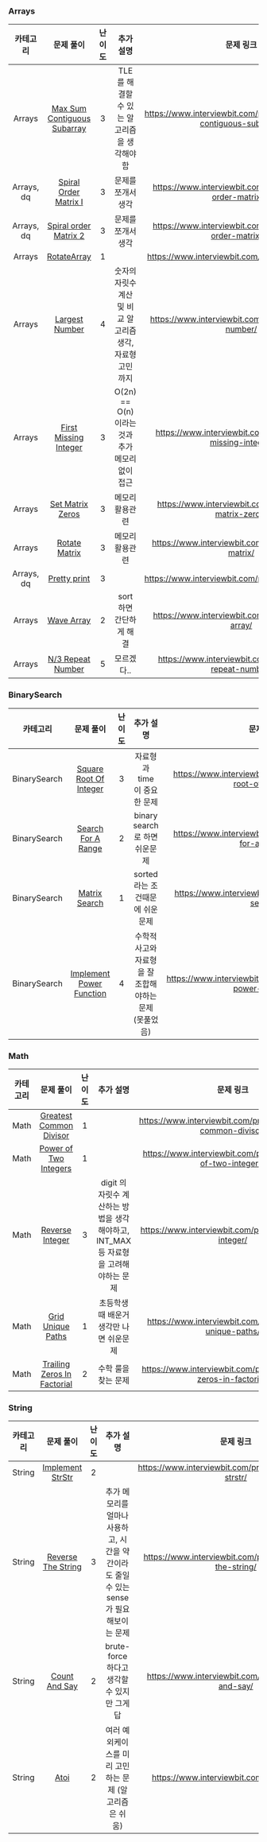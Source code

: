 ### Arrays

| 카테고리   | 문제 풀이                   | 난이도 | 추가 설명                                                  | 문제 링크                                                    |
| :----------: | :---------------------------: | :------: | :----------------------------------------------------------: | :------------------------------------------------------------: |
| Arrays     | [Max Sum Contiguous Subarray](https://github.com/Kimyoonkyoung/Algorithm/blob/master/InterviewBit/Arrays/MaxSumContiguousSubarray.cpp) | 3      | TLE 를 해결할 수 있는 알고리즘을 생각해야함                | https://www.interviewbit.com/problems/max-sum-contiguous-subarray/ |
| Arrays, dq | [Spiral Order Matrix I](https://github.com/Kimyoonkyoung/Algorithm/blob/master/InterviewBit/Arrays/SpiralOrderMatrix1.cpp)      | 3      | 문제를 쪼개서 생각                                         | https://www.interviewbit.com/problems/spiral-order-matrix-i/ |
| Arrays, dq | [Spiral order Matrix 2](https://github.com/Kimyoonkyoung/Algorithm/blob/master/InterviewBit/Arrays/SpiralOrderMatrix2.cpp)       | 3      | 문제를 쪼개서 생각                                         | https://www.interviewbit.com/problems/spiral-order-matrix-ii/ |
| Arrays     | [RotateArray](https://github.com/Kimyoonkyoung/Algorithm/blob/master/InterviewBit/Arrays/RotateArray.cpp)                 | 1      |                                                            | https://www.interviewbit.com/problems/arraybug/              |
| Arrays     | [Largest Number](https://github.com/Kimyoonkyoung/Algorithm/blob/master/InterviewBit/Arrays/LargestNumber.cpp)              | 4      | 숫자의 자릿수 계산 및 비교 알고리즘 생각, 자료형 고민 까지 | https://www.interviewbit.com/problems/largest-number/        |
| Arrays     | [First Missing Integer](https://github.com/Kimyoonkyoung/Algorithm/blob/master/InterviewBit/Arrays/FirstMissingInteger.cpp)       | 3      | O(2n) == O(n) 이라는것과 추가 메모리없이 접근              | https://www.interviewbit.com/problems/first-missing-integer/ |
| Arrays     | [Set Matrix Zeros](https://github.com/Kimyoonkyoung/Algorithm/blob/master/InterviewBit/Arrays/SetMatrixZeros.cpp)            | 3      | 메모리 활용관련                                            | https://www.interviewbit.com/problems/set-matrix-zeros/      |
| Arrays     | [Rotate Matrix](https://github.com/Kimyoonkyoung/Algorithm/blob/master/InterviewBit/Arrays/RotateMatrix.cpp)               | 3      | 메모리 활용관련                                            | https://www.interviewbit.com/problems/rotate-matrix/         |
| Arrays, dq | [Pretty print](https://github.com/Kimyoonkyoung/Algorithm/blob/master/InterviewBit/Arrays/PrettyPrint.cpp)                | 3      |                                                            | https://www.interviewbit.com/problems/prettyprint/           |
| Arrays     | [Wave Array](https://github.com/Kimyoonkyoung/Algorithm/blob/master/InterviewBit/Arrays/WaveArray.cpp)                  | 2      | sort 하면 간단하게 해결                                    | https://www.interviewbit.com/problems/wave-array/            |
| Arrays     | [N/3 Repeat Number]()          | 5      | 모르겠다..                                                 | https://www.interviewbit.com/problems/n3-repeat-number/      |


### BinarySearch

|   카테고리   |        문제 풀이         | 난이도 |                       추가 설명                        |                          문제 링크                           |
| :----------: | :----------------------: | :----: | :----------------------------------------------------: | :----------------------------------------------------------: |
| BinarySearch |  [Square Root Of Integer](https://github.com/Kimyoonkyoung/Algorithm/blob/master/InterviewBit/BinarySearch/SquareRootofInteger.cpp)  |   3    |              자료형과 time 이 중요한 문제              | https://www.interviewbit.com/problems/square-root-of-integer/ |
| BinarySearch |    [Search For A Range](https://github.com/Kimyoonkyoung/Algorithm/blob/master/InterviewBit/BinarySearch/SearchForARange.cpp)    |   2    |             binary search 로 하면 쉬운문제             |  https://www.interviewbit.com/problems/search-for-a-range/   |
| BinarySearch |      [Matrix Search](https://github.com/Kimyoonkyoung/Algorithm/blob/master/InterviewBit/BinarySearch/MatrixSearch.cpp)       |   1    |            sorted 라는 조건때문에 쉬운문제             |     https://www.interviewbit.com/problems/matrix-search/     |
| BinarySearch | [Implement Power Function](https://github.com/Kimyoonkyoung/Algorithm/blob/master/InterviewBit/BinarySearch/ImplementPowerFunction.cpp) |   4    | 수학적 사고와 자료형을 잘 조합해야하는 문제 (못풀었음) | https://www.interviewbit.com/problems/implement-power-function/ |


### Math

| 카테고리 | 문제 풀이                   | 난이도 | 추가 설명                                                    | 문제 링크                                                    |
| :--------: | :---------------------------: | :------: | :------------------------------------------------------------: | :------------------------------------------------------------: |
| Math     | [Greatest Common Divisor](https://github.com/Kimyoonkyoung/Algorithm/blob/master/InterviewBit/Math/GreatestCommonDivisor.cpp)     | 1      |                                                              | https://www.interviewbit.com/problems/greatest-common-divisor/ |
| Math     | [Power of Two Integers](https://github.com/Kimyoonkyoung/Algorithm/blob/master/InterviewBit/Math/PowerOfTwoIntegers.cpp)       | 1      |                                                              | https://www.interviewbit.com/problems/power-of-two-integers/ |
| Math     | [Reverse Integer](https://github.com/Kimyoonkyoung/Algorithm/blob/master/InterviewBit/Math/ReverseInteger.cpp)             | 3      | digit 의 자릿수 계산하는 방법을 생각해야하고, INT_MAX 등 자료형을 고려해야하는 문제 | https://www.interviewbit.com/problems/reverse-integer/       |
| Math     | [Grid Unique Paths](https://github.com/Kimyoonkyoung/Algorithm/blob/master/InterviewBit/Math/GridUniquePaths.cpp)           | 1      | 초등학생때 배운거 생각만 나면 쉬운문제                       | https://www.interviewbit.com/problems/grid-unique-paths/     |
| Math     | [Trailing Zeros In Factorial](https://github.com/Kimyoonkyoung/Algorithm/blob/master/InterviewBit/Math/TrailingZerosinFactorial.cpp) | 2      | 수학 룰을 찾는 문제                                          | https://www.interviewbit.com/problems/trailing-zeros-in-factorial/ |


### String

| 카테고리 |     문제 풀이      | 난이도 |                          추가 설명                           |                         문제 링크                         |
| :------: | :----------------: | :----: | :----------------------------------------------------------: | :-------------------------------------------------------: |
|  String  |  [Implement StrStr](https://github.com/Kimyoonkyoung/Algorithm/blob/master/InterviewBit/String/ImplementStrStr.cpp)  |   2    |                                                              |  https://www.interviewbit.com/problems/implement-strstr/  |
|  String  | [Reverse The String](https://github.com/Kimyoonkyoung/Algorithm/blob/master/InterviewBit/String/ReverseTheString.cpp) |   3    | 추가 메모리를 얼마나 사용하고, 시간을 약간이라도 줄일 수 있는 sense 가 필요해보이는 문제 | https://www.interviewbit.com/problems/reverse-the-string/ |
|  String  |   [Count And Say](https://github.com/Kimyoonkyoung/Algorithm/blob/master/InterviewBit/String/CountAndSay.cpp)    |   2    |         brute-force 하다고 생각할 수 있지만 그게 답          |   https://www.interviewbit.com/problems/count-and-say/    |
|  String  |        [Atoi](https://github.com/Kimyoonkyoung/Algorithm/blob/master/InterviewBit/String/Atoi.cpp)        |   2    |    여러 예외케이스를 미리 고민하는 문제 (알고리즘은 쉬움)    |        https://www.interviewbit.com/problems/atoi/        |

